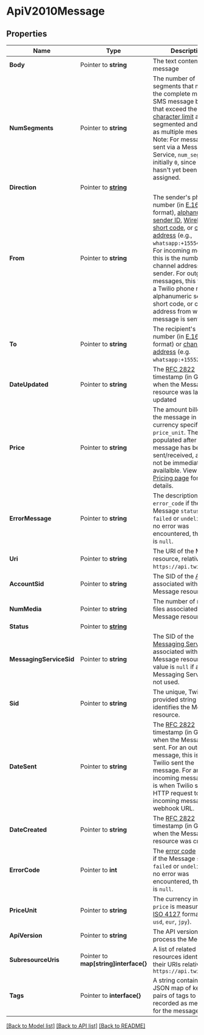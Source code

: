 # ApiV2010Message

## Properties

Name | Type | Description | Notes
------------ | ------------- | ------------- | -------------
**Body** | Pointer to **string** | The text content of the message |
**NumSegments** | Pointer to **string** | The number of segments that make up the complete message. SMS message bodies that exceed the [character limit](https://www.twilio.com/docs/glossary/what-sms-character-limit) are segmented and charged as multiple messages. Note: For messages sent via a Messaging Service, `num_segments` is initially `0`, since a sender hasn't yet been assigned. |
**Direction** | Pointer to [**string**](MessageEnumDirection.md) |  |
**From** | Pointer to **string** | The sender's phone number (in [E.164](https://en.wikipedia.org/wiki/E.164) format), [alphanumeric sender ID](https://www.twilio.com/docs/sms/send-messages#use-an-alphanumeric-sender-id), [Wireless SIM](https://www.twilio.com/docs/iot/wireless/programmable-wireless-send-machine-machine-sms-commands), [short code](https://www.twilio.com/docs/sms/api/short-code), or  [channel address](https://www.twilio.com/docs/messaging/channels) (e.g., `whatsapp:+15554449999`). For incoming messages, this is the number or channel address of the sender. For outgoing messages, this value is a Twilio phone number, alphanumeric sender ID, short code, or channel address from which the message is sent. |
**To** | Pointer to **string** | The recipient's phone number (in [E.164](https://en.wikipedia.org/wiki/E.164) format) or [channel address](https://www.twilio.com/docs/messaging/channels) (e.g. `whatsapp:+15552229999`) |
**DateUpdated** | Pointer to **string** | The [RFC 2822](https://datatracker.ietf.org/doc/html/rfc2822#section-3.3) timestamp (in GMT) of when the Message resource was last updated |
**Price** | Pointer to **string** | The amount billed for the message in the currency specified by `price_unit`. The `price` is populated after the message has been sent/received, and may not be immediately availalble. View the [Pricing page](https://www.twilio.com/en-us/pricing) for more details. |
**ErrorMessage** | Pointer to **string** | The description of the `error_code` if the Message `status` is `failed` or `undelivered`. If no error was encountered, the value is `null`. |
**Uri** | Pointer to **string** | The URI of the Message resource, relative to `https://api.twilio.com`. |
**AccountSid** | Pointer to **string** | The SID of the [Account](https://www.twilio.com/docs/iam/api/account) associated with the Message resource |
**NumMedia** | Pointer to **string** | The number of media files associated with the Message resource. |
**Status** | Pointer to [**string**](MessageEnumStatus.md) |  |
**MessagingServiceSid** | Pointer to **string** | The SID of the [Messaging Service](https://www.twilio.com/docs/messaging/api/service-resource) associated with the Message resource. The value is `null` if a Messaging Service was not used. |
**Sid** | Pointer to **string** | The unique, Twilio-provided string that identifies the Message resource. |
**DateSent** | Pointer to **string** | The [RFC 2822](https://datatracker.ietf.org/doc/html/rfc2822#section-3.3) timestamp (in GMT) of when the Message was sent. For an outgoing message, this is when Twilio sent the message. For an incoming message, this is when Twilio sent the HTTP request to your incoming message webhook URL. |
**DateCreated** | Pointer to **string** | The [RFC 2822](https://datatracker.ietf.org/doc/html/rfc2822#section-3.3) timestamp (in GMT) of when the Message resource was created |
**ErrorCode** | Pointer to **int** | The [error code](https://www.twilio.com/docs/api/errors) returned if the Message `status` is `failed` or `undelivered`. If no error was encountered, the value is `null`. |
**PriceUnit** | Pointer to **string** | The currency in which `price` is measured, in [ISO 4127](https://www.iso.org/iso/home/standards/currency_codes.htm) format (e.g. `usd`, `eur`, `jpy`). |
**ApiVersion** | Pointer to **string** | The API version used to process the Message |
**SubresourceUris** | Pointer to **map[string]interface{}** | A list of related resources identified by their URIs relative to `https://api.twilio.com` |
**Tags** | Pointer to **interface{}** | A string containing a JSON map of key value pairs of tags to be recorded as metadata for the message. |

[[Back to Model list]](../README.md#documentation-for-models) [[Back to API list]](../README.md#documentation-for-api-endpoints) [[Back to README]](../README.md)


